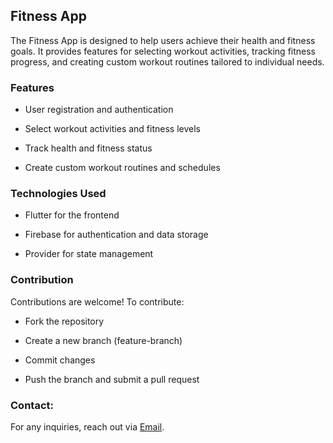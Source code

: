 ## Fitness App

The Fitness App is designed to help users achieve their health and fitness goals. It provides features for selecting workout activities, tracking fitness progress, and creating custom workout routines tailored to individual needs.

### Features

- User registration and authentication

- Select workout activities and fitness levels

- Track health and fitness status

- Create custom workout routines and schedules

### Technologies Used

- Flutter for the frontend

- Firebase for authentication and data storage

- Provider for state management

### Contribution

Contributions are welcome! To contribute:

- Fork the repository

- Create a new branch (feature-branch)

- Commit changes

- Push the branch and submit a pull request

### Contact:

For any inquiries, reach out via [Email](mailto:alexonyekasm@email.com).
